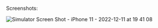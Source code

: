 Screenshots:

![Simulator Screen Shot - iPhone 11 - 2022-12-11 at 19 41 08](https://user-images.githubusercontent.com/88242373/209367881-6276445c-5e11-4357-a83e-4e2df3aa67db.png)
